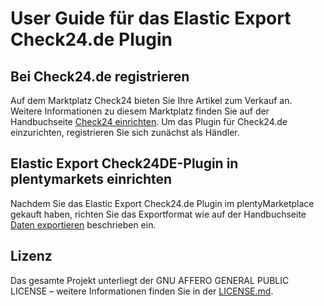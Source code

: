 
# User Guide für das Elastic Export Check24.de Plugin

<div class="container-toc"></div>

## Bei Check24.de registrieren

Auf dem Marktplatz Check24 bieten Sie Ihre Artikel zum Verkauf an. Weitere Informationen zu diesem Marktplatz finden Sie auf der Handbuchseite [Check24 einrichten](https://www.plentymarkets.eu/handbuch/multi-channel/check24/). Um das Plugin für Check24.de einzurichten, registrieren Sie sich zunächst als Händler.

## Elastic Export Check24DE-Plugin in plentymarkets einrichten

Nachdem Sie das Elastic Export Check24.de Plugin im plentyMarketplace gekauft haben, richten Sie das Exportformat wie auf der Handbuchseite [Daten exportieren](https://www.plentymarkets.eu/handbuch/datenaustausch/daten-exportieren/#4) beschrieben ein.

## Lizenz

Das gesamte Projekt unterliegt der GNU AFFERO GENERAL PUBLIC LICENSE – weitere Informationen finden Sie in der [LICENSE.md](https://github.com/plentymarkets/plugin-elastic-export-check-24-de/blob/master/LICENSE.md).
